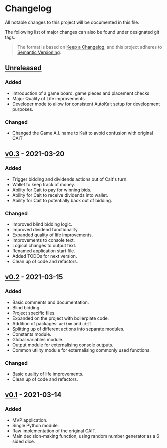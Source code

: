 # Changelog

All notable changes to this project will be documented in this file.

The following list of major changes can also be found under designated git tags.

>The format is based on [Keep a Changelog](https://keepachangelog.com/en/1.0.0/),
and this project adheres to [Semantic Versioning](https://semver.org/spec/v2.0.0.html).
<!--
## [version number] - YEAR-MONTH-DAY

### Sections
'Added' for new features.
'Changed' for changes in existing functionality.
'Deprecated' for soon-to-be removed features.
'Removed' for now removed features.
'Fixed' for any bug fixes.
'Security in case of vulnerabilities.

[version number]: Link
-->

## [Unreleased]

### Added

- Introduction of a game board, game pieces and placement checks
- Major Quality of Life improvements
- Developer mode to allow for consistent AutoKait setup for development purposes.

### Changed

- Changed the Game A.I. name to Kait to avoid confusion with original CAIT

## [v0.3] - 2021-03-20

### Added

- Trigger bidding and dividends actions out of Cait's turn.
- Wallet to keep track of money.
- Ability for Cait to pay for winning bids.
- Ability for Cait to receive dividends into wallet.
- Ability for Cait to potentially back out of bidding.
  
### Changed

- Improved blind bidding logic.
- Improved dividend functionality.
- Expanded quality of life improvements.
- Improvements to console text.
- Logical changes to output text.
- Renamed application start file.
- Added TODOs for next version.
- Clean up of code and refactors.

## [v0.2] - 2021-03-15

### Added

- Basic comments and documentation.
- Blind bidding.
- Project specific files.
- Expanded on the project with boilerplate code.
- Addition of packages: `action` and `util`.
- Splitting up of different actions into separate modules.
- Constants module.
- Global variables module.
- Output module for externalising console outputs.
- Common utility module for externalising commonly used functions.

### Changed

- Basic quality of life improvements.
- Clean up of code and refactors.

## [v0.1] - 2021-03-14

### Added

- MVP application.
- Single Python module.
- Raw implementation of the original CAIT.
- Main decision-making function, using random number generator as a 6 sided dice.

[unreleased]: https://github.com/IGM0937/AutoKait/compare/v0.3...dev
[v0.3]: https://github.com/IGM0937/AutoKait/compare/v0.2...v0.3
[v0.2]: https://github.com/IGM0937/AutoKait/compare/v0.1...v0.2
[v0.1]: https://github.com/IGM0937/AutoKait/releases/tag/v0.1